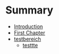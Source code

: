 # Summary

* [Introduction](README.md)
* [First Chapter](chapter1.md)
* [testbereich](testbereich.md)
   * [testtte](testtte.md)

